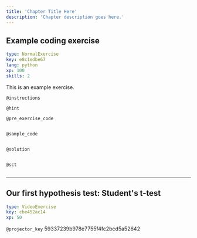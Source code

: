 ```yaml
---
title: 'Chapter Title Here'
description: 'Chapter description goes here.'
---
```


## Example coding exercise

```yaml
type: NormalExercise
key: e8c1edbe67
lang: python
xp: 100
skills: 2
```

This is an example exercise.

`@instructions`


`@hint`


`@pre_exercise_code`
```{python}

```

`@sample_code`
```{python}

```

`@solution`
```{python}

```

`@sct`
```{python}

```

---

## Our first hypothesis test: Student's t-test

```yaml
type: VideoExercise
key: cbe452ac14
xp: 50
```

`@projector_key`
59337239b978e7755f4fc2bcd5a52642
